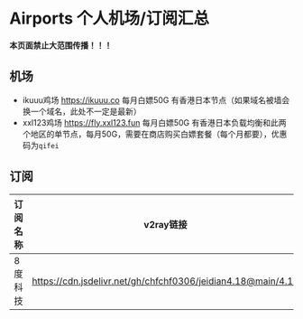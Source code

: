 # Airports 个人机场/订阅汇总

**本页面禁止大范围传播！！！**

## 机场

- ikuuu鸡场 https://ikuuu.co 每月白嫖50G 有香港日本节点（如果域名被墙会换一个域名，此处不一定是最新）
- xxl123鸡场 https://fly.xxl123.fun 每月白嫖50G 有香港日本负载均衡和此两个地区的单节点，每月50G，需要在商店购买白嫖套餐（每个月都要），优惠码为`qifei`

## 订阅

| 订阅名称 | v2ray链接 | clash链接 |
|---|---|---|
|8度科技 | https://cdn.jsdelivr.net/gh/chfchf0306/jeidian4.18@main/4.18 | https://pub-api-1.bianyuan.xyz/sub?target=clash&url=https%3A%2F%2Fcdn.jsdelivr.net%2Fgh%2Fchfchf0306%2Fjeidian4.18%40main%2F4.18&insert=false&emoji=true&list=false&tfo=false&scv=false&fdn=false&sort=false&new_name=true|
